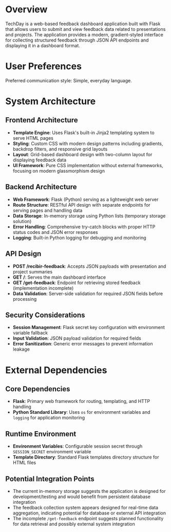 # Overview

TechDay is a web-based feedback dashboard application built with Flask that allows users to submit and view feedback data related to presentations and projects. The application provides a modern, gradient-styled interface for collecting structured feedback through JSON API endpoints and displaying it in a dashboard format.

# User Preferences

Preferred communication style: Simple, everyday language.

# System Architecture

## Frontend Architecture
- **Template Engine**: Uses Flask's built-in Jinja2 templating system to serve HTML pages
- **Styling**: Custom CSS with modern design patterns including gradients, backdrop filters, and responsive grid layouts
- **Layout**: Grid-based dashboard design with two-column layout for displaying feedback data
- **UI Framework**: Pure CSS implementation without external frameworks, focusing on modern glassmorphism design

## Backend Architecture
- **Web Framework**: Flask (Python) serving as a lightweight web server
- **Route Structure**: RESTful API design with separate endpoints for serving pages and handling data
- **Data Storage**: In-memory storage using Python lists (temporary storage solution)
- **Error Handling**: Comprehensive try-catch blocks with proper HTTP status codes and JSON error responses
- **Logging**: Built-in Python logging for debugging and monitoring

## API Design
- **POST /recibir-feedback**: Accepts JSON payloads with presentation and project summaries
- **GET /**: Serves the main dashboard interface
- **GET /get-feedback**: Endpoint for retrieving stored feedback (implementation incomplete)
- **Data Validation**: Server-side validation for required JSON fields before processing

## Security Considerations
- **Session Management**: Flask secret key configuration with environment variable fallback
- **Input Validation**: JSON payload validation for required fields
- **Error Sanitization**: Generic error messages to prevent information leakage

# External Dependencies

## Core Dependencies
- **Flask**: Primary web framework for routing, templating, and HTTP handling
- **Python Standard Library**: Uses `os` for environment variables and `logging` for application monitoring

## Runtime Environment
- **Environment Variables**: Configurable session secret through `SESSION_SECRET` environment variable
- **Template Directory**: Standard Flask templates directory structure for HTML files

## Potential Integration Points
- The current in-memory storage suggests the application is designed for development/testing and would benefit from persistent database integration
- The feedback collection system appears designed for real-time data aggregation, indicating potential for database or external API integration
- The incomplete `/get-feedback` endpoint suggests planned functionality for data retrieval and possibly external system integration